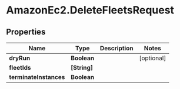 # AmazonEc2.DeleteFleetsRequest

## Properties

Name | Type | Description | Notes
------------ | ------------- | ------------- | -------------
**dryRun** | **Boolean** |  | [optional] 
**fleetIds** | **[String]** |  | 
**terminateInstances** | **Boolean** |  | 


